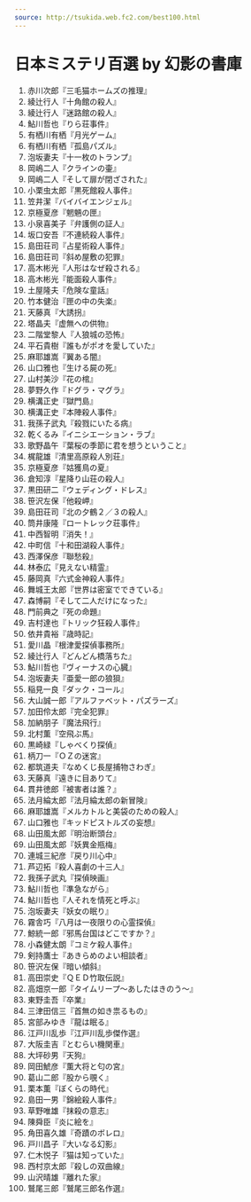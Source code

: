 ```yaml
---
source: http://tsukida.web.fc2.com/best100.html
---
```

# 日本ミステリ百選 by 幻影の書庫

1. 赤川次郎『三毛猫ホームズの推理』
2. 綾辻行人『十角館の殺人』
3. 綾辻行人『迷路館の殺人』
4. 鮎川哲也『りら荘事件』
5. 有栖川有栖『月光ゲーム』
6. 有栖川有栖『孤島パズル』
7. 泡坂妻夫『十一枚のトランプ』
8. 岡嶋二人『クラインの壷』
9. 岡嶋二人『そして扉が閉ざされた』
10. 小栗虫太郎『黒死館殺人事件』
11. 笠井潔『バイバイエンジェル』
12. 京極夏彦『魍魎の匣』
13. 小泉喜美子『弁護側の証人』
14. 坂口安吾『不連続殺人事件』
15. 島田荘司『占星術殺人事件』
16. 島田荘司『斜め屋敷の犯罪』
17. 高木彬光『人形はなぜ殺される』
18. 高木彬光『能面殺人事件』
19. 土屋隆夫『危険な童話』
20. 竹本健治『匣の中の失楽』
21. 天藤真『大誘拐』
22. 塔晶夫『虚無への供物』
23. 二階堂黎人『人狼城の恐怖』
24. 平石貴樹『誰もがポオを愛していた』
25. 麻耶雄嵩『翼ある闇』
26. 山口雅也『生ける屍の死』
27. 山村美沙『花の棺』
28. 夢野久作『ドグラ・マグラ』
29. 横溝正史『獄門島』
30. 横溝正史『本陣殺人事件』
31. 我孫子武丸『殺戮にいたる病』
32. 乾くるみ『イニシエーション・ラブ』
33. 歌野晶午『葉桜の季節に君を想うということ』
34. 梶龍雄『清里高原殺人別荘』
35. 京極夏彦『姑獲鳥の夏』
36. 倉知淳『星降り山荘の殺人』
37. 黒田研二『ウェディング・ドレス』
38. 笹沢左保『他殺岬』
39. 島田荘司『北の夕鶴２／３の殺人』
40. 筒井康隆『ロートレック荘事件』
41. 中西智明『消失！』
42. 中町信『十和田湖殺人事件』
43. 西澤保彦『聯愁殺』
44. 林泰広『見えない精霊』
45. 藤岡真『六式金神殺人事件』
46. 舞城王太郎『世界は密室でできている』
47. 森博嗣『そして二人だけになった』
48. 門前典之『死の命題』
49. 吉村達也『トリック狂殺人事件』
50. 依井貴裕『歳時記』
51. 愛川晶『根津愛探偵事務所』
52. 綾辻行人『どんどん橋落ちた』
53. 鮎川哲也『ヴィーナスの心臓』
54. 泡坂妻夫『亜愛一郎の狼狽』
55. 稲見一良『ダック・コール』
56. 大山誠一郎『アルファベット・パズラーズ』
57. 加田伶太郎『完全犯罪』
58. 加納朋子『魔法飛行』
59. 北村薫『空飛ぶ馬』
60. 黒崎緑『しゃべくり探偵』
61. 柄刀一『ＯＺの迷宮』
62. 都筑道夫『なめくじ長屋捕物さわぎ』
63. 天藤真『遠きに目ありて』
64. 貫井徳郎『被害者は誰？』
65. 法月綸太郎『法月綸太郎の新冒険』
66. 麻耶雄嵩『メルカトルと美袋のための殺人』
67. 山口雅也『キッドピストルズの妄想』
68. 山田風太郎『明治断頭台』
69. 山田風太郎『妖異金瓶梅』
70. 連城三紀彦『戻り川心中』
71. 芦辺拓『殺人喜劇の十三人』
72. 我孫子武丸『探偵映画』
73. 鮎川哲也『準急ながら』
74. 鮎川哲也『人それを情死と呼ぶ』
75. 泡坂妻夫『妖女の眠り』
76. 霧舎巧『八月は一夜限りの心霊探偵』
77. 鯨統一郎『邪馬台国はどこですか？』
78. 小森健太朗『コミケ殺人事件』
79. 剣持鷹士『あきらめのよい相談者』
80. 笹沢左保『暗い傾斜』
81. 高田崇史『ＱＥＤ竹取伝説』
82. 高畑京一郎『タイムリープ～あしたはきのう～』
83. 東野圭吾『卒業』
84. 三津田信三『首無の如き祟るもの』
85. 宮部みゆき『龍は眠る』
86. 江戸川乱歩『江戸川乱歩傑作選』
87. 大阪圭吉『とむらい機関車』
88. 大坪砂男『天狗』
89. 岡田鯱彦『薫大将と匂の宮』
90. 葛山二郎『股から覗く』
91. 栗本薫『ぼくらの時代』
92. 島田一男『錦絵殺人事件』
93. 草野唯雄『抹殺の意志』
94. 陳舜臣『炎に絵を』
95. 角田喜久雄『奇蹟のボレロ』
96. 戸川昌子『大いなる幻影』
97. 仁木悦子『猫は知っていた』
98. 西村京太郎『殺しの双曲線』
99. 山沢晴雄『離れた家』
100. 鷲尾三郎『鷲尾三郎名作選』
